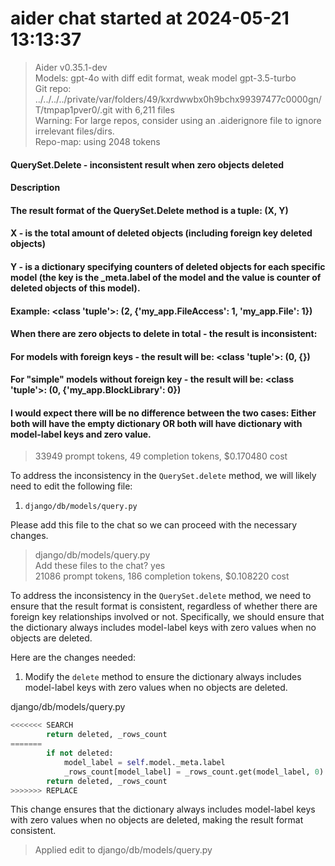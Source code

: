 
# aider chat started at 2024-05-21 13:13:37

> Aider v0.35.1-dev  
> Models: gpt-4o with diff edit format, weak model gpt-3.5-turbo  
> Git repo: ../../../../private/var/folders/49/kxrdwwbx0h9bchx99397477c0000gn/T/tmpap1pver0/.git with 6,211 files  
> Warning: For large repos, consider using an .aiderignore file to ignore irrelevant files/dirs.  
> Repo-map: using 2048 tokens  

#### QuerySet.Delete - inconsistent result when zero objects deleted  
#### Description  
#### 	  
#### The result format of the QuerySet.Delete method is a tuple: (X, Y)   
#### X - is the total amount of deleted objects (including foreign key deleted objects)  
#### Y - is a dictionary specifying counters of deleted objects for each specific model (the key is the _meta.label of the model and the value is counter of deleted objects of this model).  
#### Example: <class 'tuple'>: (2, {'my_app.FileAccess': 1, 'my_app.File': 1})  
#### When there are zero objects to delete in total - the result is inconsistent:  
#### For models with foreign keys - the result will be: <class 'tuple'>: (0, {})  
#### For "simple" models without foreign key - the result will be: <class 'tuple'>: (0, {'my_app.BlockLibrary': 0})  
#### I would expect there will be no difference between the two cases: Either both will have the empty dictionary OR both will have dictionary with model-label keys and zero value.  
> 33949 prompt tokens, 49 completion tokens, $0.170480 cost  

To address the inconsistency in the `QuerySet.delete` method, we will likely need to edit the following file:

1. `django/db/models/query.py`

Please add this file to the chat so we can proceed with the necessary changes.

> django/db/models/query.py  
> Add these files to the chat? yes  
> 21086 prompt tokens, 186 completion tokens, $0.108220 cost  

To address the inconsistency in the `QuerySet.delete` method, we need to ensure that the result format is consistent, regardless of whether there are foreign key relationships involved or not. Specifically, we should ensure that the dictionary always includes model-label keys with zero values when no objects are deleted.

Here are the changes needed:

1. Modify the `delete` method to ensure the dictionary always includes model-label keys with zero values when no objects are deleted.

django/db/models/query.py
```python
<<<<<<< SEARCH
        return deleted, _rows_count
=======
        if not deleted:
            model_label = self.model._meta.label
            _rows_count[model_label] = _rows_count.get(model_label, 0)
        return deleted, _rows_count
>>>>>>> REPLACE
```

This change ensures that the dictionary always includes model-label keys with zero values when no objects are deleted, making the result format consistent.

> Applied edit to django/db/models/query.py  
